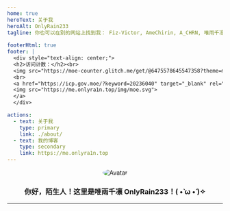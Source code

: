 ```yaml
---
home: true
heroText: 关于我
heroAlt: OnlyRain233
tagline: 你也可以在别的网站上找到我： Fiz-Victor, AmeChirin, A_CHRN, 唯雨千凛
  
footerHtml: true
footer: |
  <div style="text-align: center;">
  <h2>访问计数：</h2><br>
  <img src="https://moe-counter.glitch.me/get/@6475578645547358?theme=moebooru">
  <br>
  <a href="https://icp.gov.moe/?keyword=20236040" target="_blank" rel="nofollow">
  <img src="https://me.onlyra1n.top/img/moe.svg">
  </a>
  </div>

actions:
  - text: 关于我
    type: primary
    link: ./about/
  - text: 我的博客
    type: secondary
    link: https://me.onlyra1n.top
---
```


<div style="text-align: center">
<img src="https://cravatar.cn/avatar/949b4b017cd9c5b03ec65cfc715c17ec?s=128" alt="Avatar" style="border-radius: 50%">
<h3>你好，陌生人！这里是唯雨千凛 OnlyRain233！( •̀ ω •́ )✧</h3>
</div>

---